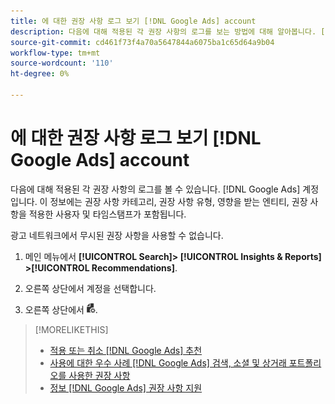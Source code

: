 ```yaml
---
title: 에 대한 권장 사항 로그 보기 [!DNL Google Ads] account
description: 다음에 대해 적용된 각 권장 사항의 로그를 보는 방법에 대해 알아봅니다. [!DNL Google Ads] 계정입니다.
source-git-commit: cd461f73f4a70a5647844a6075ba1c65d64a9b04
workflow-type: tm+mt
source-wordcount: '110'
ht-degree: 0%

---
```


# 에 대한 권장 사항 로그 보기 [!DNL Google Ads] account

다음에 대해 적용된 각 권장 사항의 로그를 볼 수 있습니다. [!DNL Google Ads] 계정입니다. 이 정보에는 권장 사항 카테고리, 권장 사항 유형, 영향을 받는 엔티티, 권장 사항을 적용한 사용자 및 타임스탬프가 포함됩니다.

광고 네트워크에서 무시된 권장 사항을 사용할 수 없습니다.

1. 메인 메뉴에서 **[!UICONTROL Search]> [!UICONTROL Insights & Reports] >[!UICONTROL Recommendations]**.

1. 오른쪽 상단에서 계정을 선택합니다.

1. 오른쪽 상단에서 ![권장 사항 로그](/help/search-social-commerce/assets/recommendations-log-view.png "권장 사항 로그").

>[!MORELIKETHIS]
>
>* [적용 또는 취소 [!DNL Google Ads] 추천](google-recommendation-apply-dismiss.md)
>* [사용에 대한 우수 사례 [!DNL Google Ads] 검색, 소셜 및 상거래 포트폴리오를 사용한 권장 사항](google-recommendation-best-practices.md)
>* [정보 [!DNL Google Ads] 권장 사항 지원](google-recommendation-support.md)

